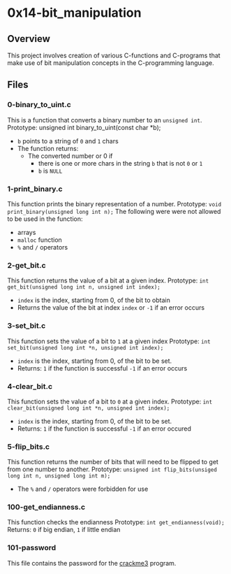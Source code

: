 # 0x14-bit_manipulation

## Overview

This project involves creation of various C-functions and C-programs that make use of bit manipulation concepts in the C-programming language.

## Files

### 0-binary_to_uint.c

 This is a function that converts a binary number to an `unsigned int`.
 Prototype: unsigned int binary_to_uint(const char *b);
 - `b` points to a string of `0` and `1` chars
 - The function returns:
   - The converted number or 0 if
     - there is one or more chars in the string `b` that is not `0` or `1`
     - `b` is `NULL`

### 1-print_binary.c

 This function prints the binary representation of a number.
 Prototype: `void print_binary(unsigned long int n);`
 The following were were not allowed to be used in the function:
 - arrays
 - `malloc` function
 - `%` and `/` operators

### 2-get_bit.c

 This function returns the value of a bit at a given index.
 Prototype: `int get_bit(unsigned long int n, unsigned int index);`
 - `index` is the index, starting from 0, of the bit to obtain
 - Returns the value of the bit at index `index` or `-1` if an error occurs

### 3-set_bit.c
 This function sets the value of a bit to `1` at a given index
 Prototype: `int set_bit(unsigned long int *n, unsigned int index);`
 - `index` is the index, starting from 0, of the bit to be set.
 - Returns: `1` if the function is successful
            `-1` if an error occurs

### 4-clear_bit.c

 This function sets the value of a bit to `0` at a given index.
 Prototype: `int clear_bit(unsigned long int *n, unsigned int index);`
 - `index` is the index, starting from 0, of the bit to be set.
 - Returns: `1` if the function is successful
            `-1` if an error occured

### 5-flip_bits.c

 This function returns the number of bits that will need to be flipped to get from one number to another.
 Prototype: `unsigned int flip_bits(unsiged long int n, unsigned long int m);`
 - The `%` and `/` operators were forbidden for use

### 100-get_endianness.c

This function checks the endianness
Prototype: `int get_endianness(void);`
Returns: `0` if big endian, `1` if little endian

### 101-password

This file contains the password for the [crackme3](https://github.com/holbertonschool/0x13.c "crackme3") program.
